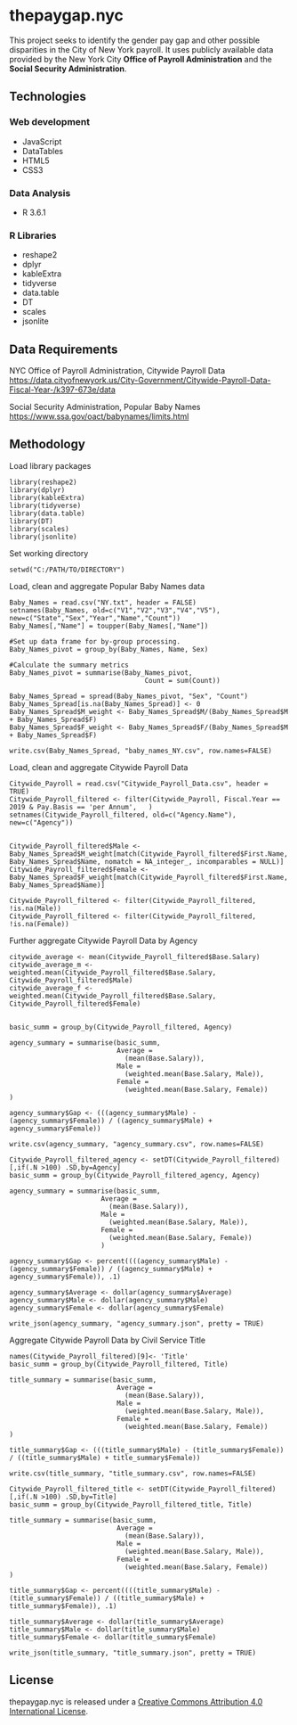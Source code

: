 # thepaygap.nyc

This project seeks to identify the gender pay gap and other possible disparities in the City of New York payroll. It uses publicly available data provided by the New York City **Office of Payroll Administration** and the **Social Security Administration**.

## Technologies 
### Web development
-   JavaScript
-   DataTables
-   HTML5
-   CSS3

### Data Analysis
-   R 3.6.1

### R Libraries
- reshape2
- dplyr
- kableExtra
- tidyverse
- data.table
- DT
- scales
- jsonlite

## Data Requirements

NYC Office of Payroll Administration, Citywide Payroll Data
https://data.cityofnewyork.us/City-Government/Citywide-Payroll-Data-Fiscal-Year-/k397-673e/data

Social Security Administration, Popular Baby Names
https://www.ssa.gov/oact/babynames/limits.html

## Methodology

Load library packages

    library(reshape2)
    library(dplyr)
    library(kableExtra)
    library(tidyverse)
    library(data.table)
    library(DT)
    library(scales)
    library(jsonlite)

Set working directory

    setwd("C:/PATH/TO/DIRECTORY")


Load, clean and aggregate Popular Baby Names data

    Baby_Names = read.csv("NY.txt", header = FALSE)
    setnames(Baby_Names, old=c("V1","V2","V3","V4","V5"), new=c("State","Sex","Year","Name","Count"))
    Baby_Names[,"Name"] = toupper(Baby_Names[,"Name"])
    
    #Set up data frame for by-group processing.  
    Baby_Names_pivot = group_by(Baby_Names, Name, Sex)
    
    #Calculate the summary metrics
    Baby_Names_pivot = summarise(Baby_Names_pivot,
                                      Count = sum(Count))
    
    Baby_Names_Spread = spread(Baby_Names_pivot, "Sex", "Count")
    Baby_Names_Spread[is.na(Baby_Names_Spread)] <- 0
    Baby_Names_Spread$M_weight <- Baby_Names_Spread$M/(Baby_Names_Spread$M + Baby_Names_Spread$F) 
    Baby_Names_Spread$F_weight <- Baby_Names_Spread$F/(Baby_Names_Spread$M + Baby_Names_Spread$F) 
    
    write.csv(Baby_Names_Spread, "baby_names_NY.csv", row.names=FALSE)

Load, clean and aggregate Citywide Payroll Data

    Citywide_Payroll = read.csv("Citywide_Payroll_Data.csv", header = TRUE)
    Citywide_Payroll_filtered <- filter(Citywide_Payroll, Fiscal.Year == 2019 & Pay.Basis == 'per Annum',	)
    setnames(Citywide_Payroll_filtered, old=c("Agency.Name"), new=c("Agency"))
    
    
    Citywide_Payroll_filtered$Male <- Baby_Names_Spread$M_weight[match(Citywide_Payroll_filtered$First.Name, Baby_Names_Spread$Name, nomatch = NA_integer_, incomparables = NULL)]
    Citywide_Payroll_filtered$Female <- Baby_Names_Spread$F_weight[match(Citywide_Payroll_filtered$First.Name, Baby_Names_Spread$Name)]
    
    Citywide_Payroll_filtered <- filter(Citywide_Payroll_filtered, !is.na(Male))
    Citywide_Payroll_filtered <- filter(Citywide_Payroll_filtered, !is.na(Female))
    
 Further aggregate Citywide Payroll Data by Agency
    
    citywide_average <- mean(Citywide_Payroll_filtered$Base.Salary)
    citywide_average_m <- weighted.mean(Citywide_Payroll_filtered$Base.Salary, Citywide_Payroll_filtered$Male)
    citywide_average_f <- weighted.mean(Citywide_Payroll_filtered$Base.Salary, Citywide_Payroll_filtered$Female)
    

    basic_summ = group_by(Citywide_Payroll_filtered, Agency)
    
    agency_summary = summarise(basic_summ,
                               Average = 
                                 (mean(Base.Salary)),
                               Male = 
                                 (weighted.mean(Base.Salary, Male)),
                               Female = 
                                 (weighted.mean(Base.Salary, Female))
    )
    
    agency_summary$Gap <- (((agency_summary$Male) - (agency_summary$Female)) / ((agency_summary$Male) + agency_summary$Female))
    
    write.csv(agency_summary, "agency_summary.csv", row.names=FALSE)
    
    Citywide_Payroll_filtered_agency <- setDT(Citywide_Payroll_filtered)[,if(.N >100) .SD,by=Agency]
    basic_summ = group_by(Citywide_Payroll_filtered_agency, Agency)
    
    agency_summary = summarise(basic_summ,
                           Average = 
                             (mean(Base.Salary)),
                           Male = 
                             (weighted.mean(Base.Salary, Male)),
                           Female = 
                             (weighted.mean(Base.Salary, Female))
                           )
    
    agency_summary$Gap <- percent((((agency_summary$Male) - (agency_summary$Female)) / ((agency_summary$Male) + agency_summary$Female)), .1)
    
    agency_summary$Average <- dollar(agency_summary$Average)
    agency_summary$Male <- dollar(agency_summary$Male)
    agency_summary$Female <- dollar(agency_summary$Female)
    
    write_json(agency_summary, "agency_summary.json", pretty = TRUE)

 Aggregate Citywide Payroll Data by Civil Service Title
 
    names(Citywide_Payroll_filtered)[9]<- 'Title'
    basic_summ = group_by(Citywide_Payroll_filtered, Title)
    
    title_summary = summarise(basic_summ,
                               Average = 
                                 (mean(Base.Salary)),
                               Male = 
                                 (weighted.mean(Base.Salary, Male)),
                               Female = 
                                 (weighted.mean(Base.Salary, Female))
    )
    
    title_summary$Gap <- (((title_summary$Male) - (title_summary$Female)) / ((title_summary$Male) + title_summary$Female))
    
    write.csv(title_summary, "title_summary.csv", row.names=FALSE)
    
    Citywide_Payroll_filtered_title <- setDT(Citywide_Payroll_filtered)[,if(.N >100) .SD,by=Title]
    basic_summ = group_by(Citywide_Payroll_filtered_title, Title)
    
    title_summary = summarise(basic_summ,
                               Average = 
                                 (mean(Base.Salary)),
                               Male = 
                                 (weighted.mean(Base.Salary, Male)),
                               Female = 
                                 (weighted.mean(Base.Salary, Female))
    )
    
    title_summary$Gap <- percent((((title_summary$Male) - (title_summary$Female)) / ((title_summary$Male) + title_summary$Female)), .1)
    
    title_summary$Average <- dollar(title_summary$Average)
    title_summary$Male <- dollar(title_summary$Male)
    title_summary$Female <- dollar(title_summary$Female)
    
    write_json(title_summary, "title_summary.json", pretty = TRUE)

## License
thepaygap.nyc is released under a [Creative Commons Attribution 4.0 International License](https://creativecommons.org/licenses/by/4.0/).

